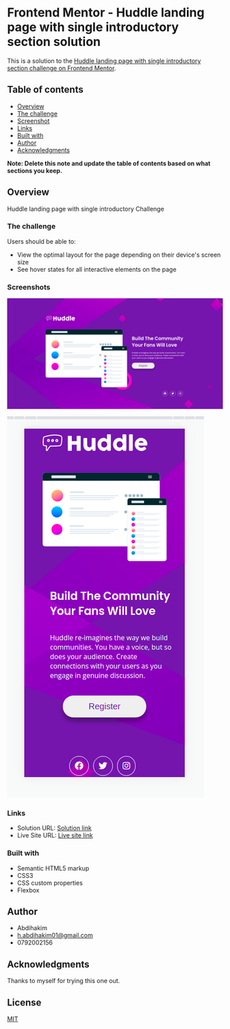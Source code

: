 # Frontend Mentor - Huddle landing page with single introductory section solution

This is a solution to the [Huddle landing page with single introductory section challenge on Frontend Mentor](https://www.frontendmentor.io/challenges/huddle-landing-page-with-a-single-introductory-section-B_2Wvxgi0). 

## Table of contents

 - [Overview](#overview)
  - [The challenge](#the-challenge)
  - [Screenshot](#screenshots)
  - [Links](#links)
  - [Built with](#built-with)
  - [Author](#author)
  - [Acknowledgments](#acknowledgments)

**Note: Delete this note and update the table of contents based on what sections you keep.**

## Overview
Huddle landing page with single introductory Challenge
### The challenge

Users should be able to:

- View the optimal layout for the page depending on their device's screen size
- See hover states for all interactive elements on the page

### Screenshots

![Desktop View](./screenshots/desktop-layout.png)

![Mobile View](./screenshots/mobile-view.png)
### Links

- Solution URL: [Solution link](https://github.com/Abdihakim20/huddle-landing-page)
- Live Site URL: [Live site link](https://your-live-site-url.com)


### Built with

- Semantic HTML5 markup
- CSS3
- CSS custom properties
- Flexbox

## Author

- Abdihakim
- h.abdihakim01@gmail.com
- 0792002156

## Acknowledgments

Thanks to myself for trying this one out.

## License

[MIT](https://choosealicense.com/licenses/mit/)